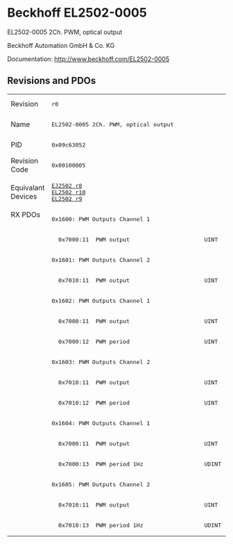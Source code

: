 # Beckhoff EL2502-0005

EL2502-0005 2Ch. PWM, optical output

Beckhoff Automation GmbH & Co. KG

Documentation: <a href="http://www.beckhoff.com/EL2502-0005">http://www.beckhoff.com/EL2502-0005</a>

## Revisions and PDOs
<table>
<tr >
<td class="first">Revision</td>
<td ><pre>r0</pre></td>
</tr>
<tr >
<td class="first">Name</td>
<td ><pre>EL2502-0005 2Ch. PWM, optical output</pre></td>
</tr>
<tr >
<td class="first">PID</td>
<td ><pre>0x09c63052</pre></td>
</tr>
<tr >
<td class="first">Revision Code</td>
<td ><pre>0x00100005</pre></td>
</tr>
<tr >
<td class="first">Equivalant Devices</td>
<td ><pre><a href="EJ2502">EJ2502 r8</a><br/><a href="EL2502">EL2502 r10</a><br/><a href="EL2502">EL2502 r9</a></pre></td>
</tr>
<tr class="rxpdo pdosection">
<td class="first" rowspan=16 valign=top>RX PDOs</td>
<td><pre>0x1600: PWM Outputs Channel 1</pre></td>
<td></td>
</tr>
<tr class="rxpdo">
<td ><pre>  0x7000:11  PWM output                      UINT</pre></td>
</tr>
<tr class="rxpdo pdosection">
<td ><pre>0x1601: PWM Outputs Channel 2</pre></td>
</tr>
<tr class="rxpdo">
<td ><pre>  0x7010:11  PWM output                      UINT</pre></td>
</tr>
<tr class="rxpdo pdosection">
<td ><pre>0x1602: PWM Outputs Channel 1</pre></td>
</tr>
<tr class="rxpdo">
<td ><pre>  0x7000:11  PWM output                      UINT</pre></td>
</tr>
<tr class="rxpdo">
<td ><pre>  0x7000:12  PWM period                      UINT</pre></td>
</tr>
<tr class="rxpdo pdosection">
<td ><pre>0x1603: PWM Outputs Channel 2</pre></td>
</tr>
<tr class="rxpdo">
<td ><pre>  0x7010:11  PWM output                      UINT</pre></td>
</tr>
<tr class="rxpdo">
<td ><pre>  0x7010:12  PWM period                      UINT</pre></td>
</tr>
<tr class="rxpdo pdosection">
<td ><pre>0x1604: PWM Outputs Channel 1</pre></td>
</tr>
<tr class="rxpdo">
<td ><pre>  0x7000:11  PWM output                      UINT</pre></td>
</tr>
<tr class="rxpdo">
<td ><pre>  0x7000:13  PWM period 1Hz                  UDINT</pre></td>
</tr>
<tr class="rxpdo pdosection">
<td ><pre>0x1605: PWM Outputs Channel 2</pre></td>
</tr>
<tr class="rxpdo">
<td ><pre>  0x7010:11  PWM output                      UINT</pre></td>
</tr>
<tr class="rxpdo">
<td ><pre>  0x7010:13  PWM period 1Hz                  UDINT</pre></td>
</tr>
</table>
